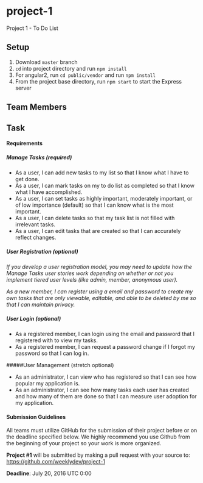 # project-1
Project 1 - To Do List

## Setup

1. Download `master` branch
2. `cd` into project directory and run `npm install`
3. For angular2, run `cd public/vendor` and run `npm install`
4. From the project base directory, run `npm start` to start the Express server

## Team Members

## Task

#### Requirements

##### Manage Tasks (required)

* As a user, I can add new tasks to my list so that I know what I have to get done.
* As a user, I can mark tasks on my to do list as completed so that I know what I have accomplished.
* As a user, I can set tasks as highly important, moderately important, or of low importance (default) so that I can know what is the most important.
* As a user, I can delete tasks so that my task list is not filled with irrelevant tasks.
* As a user, I can edit tasks that are created so that I can accurately reflect changes.

##### User Registration (optional)

*If you develop a user registration model, you may need to update how the Manage Tasks user stories work depending on whether or not you implement tiered user levels (like admin, member, anonymous user).*

*As a new member, I can register using a email and password to create my own tasks that are only viewable, editable, and able to be deleted by me so that I can maintain privacy.*

##### User Login (optional)

* As a registered member, I can login using the email and password that I registered with to view my tasks.
* As a registered member, I can request a password change if I forgot my password so that I can log in.

#####User Management (stretch optional)

* As an administrator, I can view who has registered so that I can see how popular my application is.
* As an administrator, I can see how many tasks each user has created and how many of them are done so that I can measure user adoption for my application.

#### Submission Guidelines

All teams must utilize GitHub for the submission of their project before or on the deadline specified below. We highly recommend you use Github from the beginning of your project so your work is more organized.

**Project #1** will be submitted by making a pull request with your source to: https://github.com/weeklydev/project-1

**Deadline**: July 20, 2016 UTC 0:00
